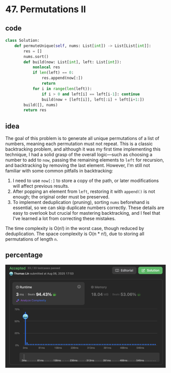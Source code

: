 # 47. Permutations II
## code
```py
class Solution:
    def permuteUnique(self, nums: List[int]) -> List[List[int]]:
        res = []
        nums.sort()
        def build(now: List[int], left: List[int]):
            nonlocal res
            if len(left) == 0:
                res.append(now[:])
                return
            for i in range(len(left)):
                if i > 0 and left[i] == left[i-1]: continue
                build(now + [left[i]], left[:i] + left[i+1:])
        build([], nums)
        return res
```
## idea
The goal of this problem is to generate all unique permutations of a list of numbers, meaning each permutation must not repeat. This is a classic backtracking problem, and although it was my first time implementing this technique, I had a solid grasp of the overall logic—such as choosing a number to add to `now`, passing the remaining elements to `left` for recursion, and backtracking by removing the last element. However, I'm still not familiar with some common pitfalls in backtracking:

1. I need to use `now[:]` to store a copy of the path, or later modifications will affect previous results.
2. After popping an element from `left`, restoring it with `append()` is not enough; the original order must be preserved.
3. To implement deduplication (pruning), sorting `nums` beforehand is essential, so we can skip duplicate numbers correctly.
   These details are easy to overlook but crucial for mastering backtracking, and I feel that I’ve learned a lot from correcting these mistakes.

The time complexity is O(n!) in the worst case, though reduced by deduplication.
The space complexity is O(n \* n!), due to storing all permutations of length `n`.
## percentage
![](/assetPic/p2.png)